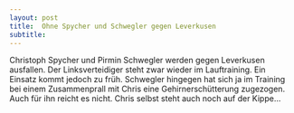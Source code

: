 ```yaml
---
layout: post
title:  Ohne Spycher und Schwegler gegen Leverkusen
subtitle:  
---
```


Christoph Spycher und Pirmin Schwegler werden gegen Leverkusen ausfallen. Der Linksverteidiger steht zwar wieder im Lauftraining. Ein Einsatz kommt jedoch zu früh. Schwegler hingegen hat sich ja im Training bei einem Zusammenprall mit Chris eine Gehirnerschütterung zugezogen. Auch für ihn reicht es nicht. Chris selbst steht auch noch auf der Kippe...


